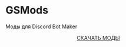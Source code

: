 # GSMods
Моды для Discord Bot Maker

<p align="center"><a href="https://github.com/lolmak/GSMods/archive/refs/heads/main.zip">СКАЧАТЬ МОДЫ</a></p>
